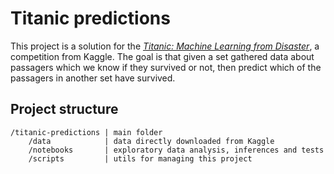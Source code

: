 # Titanic predictions

This project is a solution for the [*Titanic: Machine Learning from Disaster*](https://www.kaggle.com/c/titanic), a competition from Kaggle. The goal is that given a set gathered data about passagers which we know if they survived or not, then predict which of the passagers in another set have survived.

## Project structure

```
/titanic-predictions | main folder
    /data            | data directly downloaded from Kaggle
    /notebooks       | exploratory data analysis, inferences and tests
    /scripts         | utils for managing this project
```